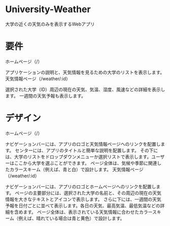# University-Weather
大学の近くの天気のみを表示するWebアプリ


# 要件
ホームページ（/）

アプリケーションの説明と、天気情報を見るための大学のリストを表示します。
天気情報ページ（/weather/:id）

選択された大学（ID）周辺の現在の天気、気温、湿度、風速などの詳細を表示します。
一週間の天気予報も表示します。

# デザイン
ホームページ（/）

ナビゲーションバーには、アプリのロゴと天気情報ページへのリンクを配置します。
センターには、アプリのタイトルと簡単な説明を配置します。
その下には、大学のリストをドロップダウンメニューか選択リストで表示します。ユーザーはここから大学を選ぶことができます。
ページ全体は、気候や季節に関連したカラースキーム（例えば、青と白）で設計します。
天気情報ページ（/weather/:id）

ナビゲーションバーには、アプリのロゴとホームページへのリンクを配置します。
ページの主要部分には、選択された大学の名前と、その周辺の現在の天気情報を大きなテキストとアイコンで表示します。
さらに下には、一週間の天気予報を日付ごとに並べて表示します。各日の天気、最高気温、最低気温などの詳細を含めます。
ページ全体は、表示されている天気情報に合わせたカラースキーム（例えば、晴れている場合は青と黄色）で設計します。
